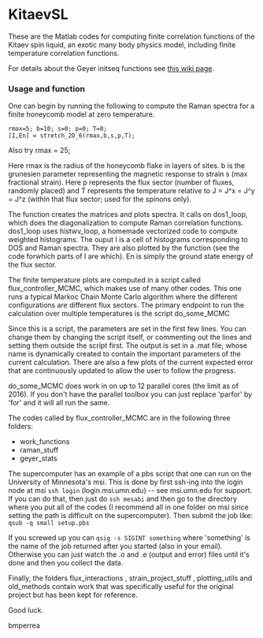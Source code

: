 # KitaevSL

These are the Matlab codes for computing finite correlation 
functions of the Kitaev spin liquid, an exotic many body physics model,
including finite temperature correlation functions.

For details about the Geyer initseq functions see [this wiki page](https://github.com/bmperrea/KitaevSL/wiki/Geyer-stats-in-Matlab).

### Usage and function

One can begin by running the following to compute the Raman spectra
for a finite honeycomb model at zero temperature.
~~~~
rmax=5; b=10; s=0; p=0; T=0;
[I,En] = stretch_2D_6(rmax,b,s,p,T);
~~~~
Also try rmax = 25;

Here rmax is the radius of the honeycomb flake in layers of sites. b is the grunesien 
parameter representing the magnetic response to strain s (max fractional strain). 
Here p represents the flux sector (number of fluxes, randomly placed) and T represents 
the temperature relative to J = J^x = J^y = J^z (within that flux sector; used for the
spinons only). 

The function creates the matrices and plots spectra. It calls on dos1_loop, which does
the diagonalization to compute Raman correlation functions. dos1_loop uses histwv_loop, 
a homemade vectorized code to compute weighted histograms. The ouput I is a cell of 
histograms corresponding to DOS and Raman spectra. They are also plotted by the 
function (see the code forwhich parts of I are which). En is simply the ground state 
energy of the flux sector.

The finite temperature plots are computed in a script called flux_controller_MCMC,
which makes use of many other codes. This one runs a typical Markoc Chain Monte 
Carlo algorithm where the different configurations are different flux sectors. 
The primary endpoint to run the calculation over multiple temperatures is the 
script do_some_MCMC

Since this is a script, the parameters are set in the first few lines. You can change
them by changing the script itself, or commenting out the lines and setting them
outside the script first. The output is set in a .mat file, whose name is dynamically
created to contain the important parameters of the current calculation. There are
also a few plots of the current expected error that are continuously updated 
to allow the user to follow the progress.
 
do_some_MCMC does work in on up to 12 parallel cores (the limit as of 2016).
If you don't have the parallel toolbox you can just replace 'parfor'
by 'for' and it will all run the same. 

The codes called by flux_controller_MCMC are in the following three folders:
- work_functions
- raman_stuff
- geyer_stats

The supercomputer has an example of a pbs script that one can run on the 
University of Minnesota's msi. This is done by first ssh-ing into the 
login node at msi `ssh login` (login.msi.umn.edu) -- see msi.umn.edu for support.
If you can do that, then just do `ssh mesabi` and then go to the directory
where you put all of the codes (I recommend all in one folder on msi since 
setting the path is difficult on the supercomputer). Then submit the job like:
`qsub -q small setup.pbs`

If you screwed up you can `qsig -s SIGINT something` where 'something' 
is the name of the job returned after you started (also in your email).
Otherwise you can just watch the .o and .e (output and error) files
until it's done and then you collect the data.

Finally, the folders flux_interactions , strain_project_stuff , plotting_utils and
old_methods contain work that was specifically useful for the original project
but has been kept for reference.

Good luck.

bmperrea
